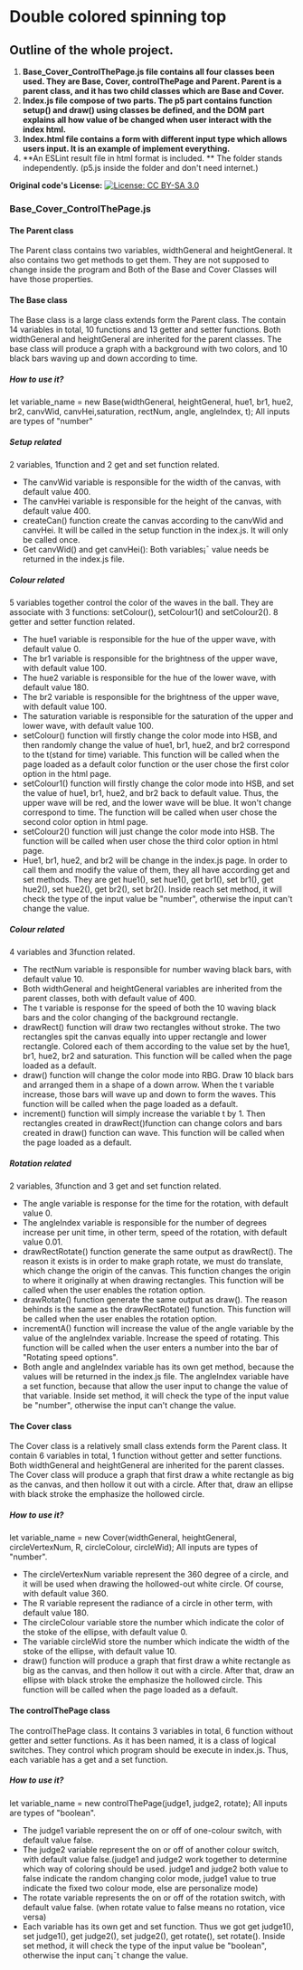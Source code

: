 # Double colored spinning top

## Outline of the whole project. 
1. **Base_Cover_ControlThePage.js file contains all four classes been used. They are Base, Cover, controlThePage and Parent. Parent is a parent class, and it has two child classes which are Base and Cover.** 
1. **Index.js file compose of two parts. The p5 part contains function setup() and draw() using classes be defined, and the DOM part explains all how value of be changed when user interact with the index html.**
1. **Index.html file contains a form with different input type which allows users input. It is an example of implement everything.**
1. **An ESLint result file in html format is included. **
The folder stands independently. (p5.js inside the folder and don't need internet.)

**Original code's License:**
[![License: CC BY-SA 3.0](https://img.shields.io/badge/License-CC%20BY--SA%204.0-lightgrey.svg)](https://creativecommons.org/licenses/by-sa/3.0/)


### Base_Cover_ControlThePage.js
#### The Parent class
The Parent class contains two variables, widthGeneral and heightGeneral. It also contains two get methods to get them. They are not supposed to change inside the program and Both of the Base and Cover Classes will have those properties.

#### The Base class
The Base class is a large class extends form the Parent class. The contain 14 variables in total, 10 functions and 13 getter and setter functions. Both widthGeneral and heightGeneral are inherited for the parent classes. The base class will produce a graph with a background with two colors, and 10 black bars waving up and down according to time. 

##### How to use it?
let variable_name = new Base(widthGeneral, heightGeneral, hue1, br1, hue2, br2, canvWid, canvHei,saturation, rectNum, angle, angleIndex, t);
All inputs are types of "number"

##### Setup related
2 variables, 1function and 2 get and set function related.
* The canvWid variable is responsible for the width of the canvas, with default value 400. 
* The canvHei variable is responsible for the height of the canvas, with default value 400.
* createCan() function create the canvas according to the canvWid and canvHei. It will be called in the setup function in the index.js. It will only be called once. 
* Get canvWid() and get canvHei(): Both variables¡¯ value needs be returned in the index.js file.

##### Colour related
5 variables together control the color of the waves in the ball.
They are associate with 3 functions: setColour(), setColour1() and setColour2().
8 getter and setter function related.

* The hue1 variable is responsible for the hue of the upper wave, with default value 0.
* The br1 variable is responsible for the brightness of the upper wave, with default value 100.
* The hue2 variable is responsible for the hue of the lower wave, with default value 180.
* The br2 variable is responsible for the brightness of the upper wave, with default value 100.
* The saturation variable is responsible for the saturation of the upper and lower wave, with default value 100.
* setColour() function will firstly change the color mode into HSB, and then randomly change the value of hue1, br1, hue2, and br2 correspond to the t(stand for time) variable. This function will be called when the page loaded as a default color function or the user chose the first color option in the html page.
* setColour1() function will firstly change the color mode into HSB, and set the value of hue1, br1, hue2, and br2 back to default value. Thus, the upper wave will be red, and the lower wave will be blue. It won't change correspond to time. The function will be called when user chose the second color option in html page.
* setColour2() function will just change the color mode into HSB. The function will be called when user chose the third color option in html page. 
* Hue1, br1, hue2, and br2 will be change in the index.js page. In order to call them and modify the value of them, they all have according get and set methods. They are get hue1(), set hue1(), get br1(), set br1(), get hue2(), set hue2(), get br2(), set br2(). Inside reach set method, it will check the type of the input value be "number", otherwise the input can't change the value.

##### Colour related
4 variables and 3function related.
* The rectNum variable is responsible for number waving black bars, with default value 10.
* Both widthGeneral and heightGeneral variables are inherited from the parent classes, both with default value of 400.
* The t variable is response for the speed of both the 10 waving black bars and the color changing of the background rectangle.
* drawRect() function will draw two rectangles without stroke. The two rectangles spit the canvas equally into upper rectangle and lower rectangle. Colored each of them according to the value set by the hue1, br1, hue2, br2 and saturation. This function will be called when the page loaded as a default.
* draw() function will change the color mode into RBG. Draw 10 black bars and arranged them in a shape of a down arrow. When the t variable increase, those bars will wave up and down to form the waves. This function will be called when the page loaded as a default.
* increment() function will simply increase the variable t by 1. Then rectangles created in drawRect()function can change colors and bars created in draw() function can wave. This function will be called when the page loaded as a default.

##### Rotation related
2 variables, 3function and 3 get and set function related.
* The angle variable is response for the time for the rotation, with default value 0.
* The angleIndex variable is responsible for the number of degrees increase per unit time, in other term, speed of the rotation, with default value 0.01.
* drawRectRotate() function generate the same output as drawRect(). The reason it exists is in order to make graph rotate, we must do translate, which change the origin of the canvas. This function changes the origin to where it originally at when drawing rectangles. This function will be called when the user enables the rotation option.
* drawRotate() function generate the same output as draw(). The reason behinds is the same as the drawRectRotate() function. This function will be called when the user enables the rotation option.
* incrementA() function will increase the value of the angle variable by the value of the angleIndex variable. Increase the speed of rotating. This function will be called when the user enters a number into the bar of "Rotating speed options".
* Both angle and angleIndex variable has its own get method, because the values will be returned in the index.js file. The angleIndex variable have a set function, because that allow the user input to change the value of that variable. Inside set method, it will check the type of the input value be "number", otherwise the input can't change the value.

#### The Cover class
The Cover class is a relatively small class extends form the Parent class. It contain 6 variables in total, 1 function without getter and setter functions. Both widthGeneral and heightGeneral are inherited for the parent classes. The Cover class will produce a graph that first draw a white rectangle as big as the canvas, and then hollow it out with a circle. After that, draw an ellipse with black stroke the emphasize the hollowed circle. 

##### How to use it?
let variable_name = new Cover(widthGeneral, heightGeneral, circleVertexNum, R, circleColour, circleWid);
All inputs are types of "number".

* The circleVertexNum variable represent the 360 degree of a circle, and it will be used when drawing the hollowed-out white circle. Of course, with default value 360.
* The R variable represent the radiance of a circle in other term, with default value 180.
* The circleColour variable store the number which indicate the color of the stoke of the ellipse, with default value 0.
* The variable circleWid store the number which indicate the width of the stoke of the ellipse, with default value 10.
* draw() function will produce a graph that first draw a white rectangle as big as the canvas, and then hollow it out with a circle. After that, draw an ellipse with black stroke the emphasize the hollowed circle. This function will be called when the page loaded as a default.

#### The controlThePage class
The controlThePage class. It contains 3 variables in total, 6 function without getter and setter functions. As it has been named, it is a class of logical switches. They control which program should be execute in index.js. Thus, each variable has a get and a set function. 

##### How to use it?
let variable_name = new controlThePage(judge1, judge2, rotate);
All inputs are types of "boolean".

* The judge1 variable represent the on or off of one-colour switch, with default value false.
* The judge2 variable represent the on or off of another colour switch, with default value false.(judge1 and judge2 work together to determine which way of coloring should be used. judge1 and judge2 both value to false indicate the random changing color mode, judge1 value to true indicate the fixed two colour mode, else are personalize mode)
* The rotate variable represents the on or off of the rotation switch, with default value false. (when rotate value to false means no rotation, vice versa)
* Each variable has its own get and set function. Thus we got get judge1(), set judge1(), get judge2(), set judge2(), get rotate(), set rotate(). Inside set method, it will check the type of the input value be "boolean", otherwise the input can¡¯t change the value.
